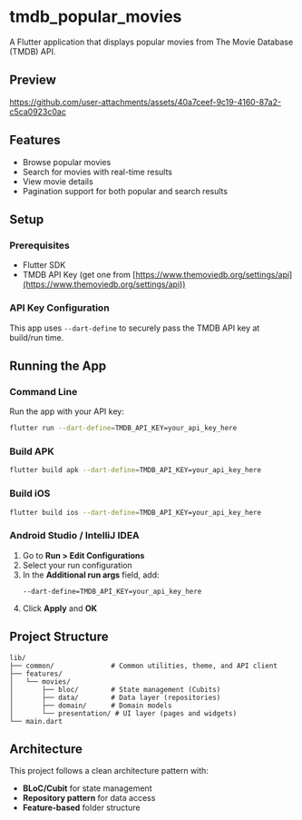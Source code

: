 # tmdb_popular_movies

A Flutter application that displays popular movies from The Movie Database (TMDB) API.

## Preview


https://github.com/user-attachments/assets/40a7ceef-9c19-4160-87a2-c5ca0923c0ac



## Features

- Browse popular movies
- Search for movies with real-time results
- View movie details
- Pagination support for both popular and search results

## Setup

### Prerequisites

- Flutter SDK
- TMDB API Key (get one from [https://www.themoviedb.org/settings/api](https://www.themoviedb.org/settings/api))

### API Key Configuration

This app uses `--dart-define` to securely pass the TMDB API key at build/run time.

## Running the App

### Command Line

Run the app with your API key:

```bash
flutter run --dart-define=TMDB_API_KEY=your_api_key_here
```

### Build APK

```bash
flutter build apk --dart-define=TMDB_API_KEY=your_api_key_here
```

### Build iOS

```bash
flutter build ios --dart-define=TMDB_API_KEY=your_api_key_here
```

### Android Studio / IntelliJ IDEA

1. Go to **Run > Edit Configurations**
2. Select your run configuration
3. In the **Additional run args** field, add:
   ```
   --dart-define=TMDB_API_KEY=your_api_key_here
   ```
4. Click **Apply** and **OK**

## Project Structure

```
lib/
├── common/              # Common utilities, theme, and API client
├── features/
│   └── movies/
│       ├── bloc/        # State management (Cubits)
│       ├── data/        # Data layer (repositories)
│       ├── domain/      # Domain models
│       └── presentation/ # UI layer (pages and widgets)
└── main.dart
```

## Architecture

This project follows a clean architecture pattern with:
- **BLoC/Cubit** for state management
- **Repository pattern** for data access
- **Feature-based** folder structure
